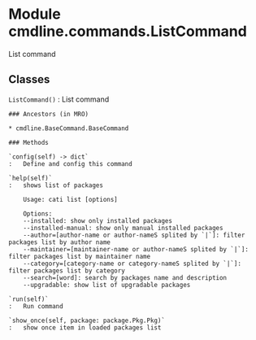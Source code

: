 Module cmdline.commands.ListCommand
===================================
List command

Classes
-------

`ListCommand()`
:   List command

    ### Ancestors (in MRO)

    * cmdline.BaseCommand.BaseCommand

    ### Methods

    `config(self) ‑> dict`
    :   Define and config this command

    `help(self)`
    :   shows list of packages
        
        Usage: cati list [options]
        
        Options:
        --installed: show only installed packages
        --installed-manual: show only manual installed packages
        --author=[author-name or author-nameS splited by `|`]: filter packages list by author name
        --maintainer=[maintainer-name or author-nameS splited by `|`]: filter packages list by maintainer name
        --category=[category-name or category-nameS splited by `|`]: filter packages list by category
        --search=[word]: search by packages name and description
        --upgradable: show list of upgradable packages

    `run(self)`
    :   Run command

    `show_once(self, package: package.Pkg.Pkg)`
    :   show once item in loaded packages list
